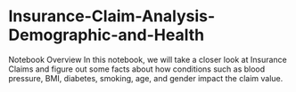 # Insurance-Claim-Analysis-Demographic-and-Health
Notebook Overview In this notebook, we will take a closer look at Insurance Claims and figure out some facts about how conditions such as blood pressure, BMI, diabetes, smoking, age, and gender impact the claim value.

